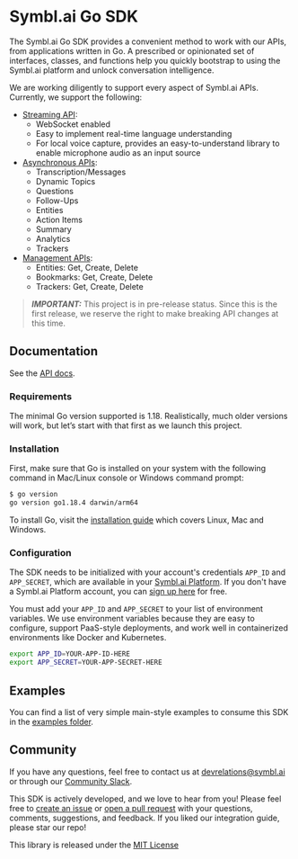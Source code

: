 # Symbl.ai Go SDK

The Symbl.ai Go SDK provides a convenient method to work with our APIs, from applications written in Go. A prescribed or opinionated set of interfaces, classes, and functions help you quickly bootstrap to using the Symbl.ai platform and unlock conversation intelligence. 

We are working diligently to support every aspect of Symbl.ai APIs. Currently, we support the following:
- [Streaming API][streaming_api-docs]:
  - WebSocket enabled
  - Easy to implement real-time language understanding
  - For local voice capture, provides an easy-to-understand library to enable microphone audio as an input source
- [Asynchronous APIs][async_api-docs]:
  - Transcription/Messages
  - Dynamic Topics
  - Questions
  - Follow-Ups
  - Entities
  - Action Items
  - Summary
  - Analytics
  - Trackers
- [Management APIs][management_api-docs]:
  - Entities: Get, Create, Delete
  - Bookmarks: Get, Create, Delete
  - Trackers: Get, Create, Delete

> **_IMPORTANT:_** This project is in pre-release status. Since this is the first release, we reserve the right to make breaking API changes at this time. 

## Documentation

See the [API docs][symbl-docs].

### Requirements

The minimal Go version supported is 1.18. Realistically, much older versions will work, but let’s start with that first as we launch this project.

### Installation

First, make sure that Go is installed on your system with the following command in Mac/Linux console or Windows command prompt:

```sh
$ go version
go version go1.18.4 darwin/arm64
```

To install Go, visit the [installation guide](https://go.dev/doc/install) which covers Linux, Mac and Windows.

### Configuration

The SDK needs to be initialized with your account's credentials `APP_ID` and `APP_SECRET`, which are available in your [Symbl.ai Platform][api-keys]. If you don't have a Symbl.ai Platform account, you can [sign up here][symbl_signup] for free.

You must add your `APP_ID` and `APP_SECRET` to your list of environment variables. We use environment variables because they are easy to configure, support PaaS-style deployments, and work well in containerized environments like Docker and Kubernetes.

```sh
export APP_ID=YOUR-APP-ID-HERE
export APP_SECRET=YOUR-APP-SECRET-HERE
```

## Examples

You can find a list of very simple main-style examples to consume this SDK in the [examples folder][examples-folder].

## Community

If you have any questions, feel free to contact us at devrelations@symbl.ai or through our [Community Slack][slack].

This SDK is actively developed, and we love to hear from you! Please feel free to [create an issue][issues] or [open a pull request][pulls] with your questions, comments, suggestions, and feedback. If you liked our integration guide, please star our repo!

This library is released under the [MIT License][license]


[api-keys]: https://platform.symbl.ai/#/login
[symbl-docs]: https://docs.symbl.ai/docs
[streaming_api-docs]: https://docs.symbl.ai/docs/streaming-api
[async_api-docs]: https://docs.symbl.ai/docs/async-api
[management_api-docs]: https://docs.symbl.ai/docs/management-api
[symbl_signup]: https://platform.symbl.ai/signup?utm_source=symbl&utm_medium=blog&utm_campaign=devrel&_ga=2.226597914.683175584.1662998385-1953371422.1659457591&_gl=1*mm3foy*_ga*MTk1MzM3MTQyMi4xNjU5NDU3NTkx*_ga_FN4MP7CES4*MTY2MzEwNDQyNi44Mi4xLjE2NjMxMDQ0MzcuMC4wLjA.
[examples-folder]: examples/
[issues]: https://github.com/dvonthenen/symbl-go-sdk/issues
[pulls]: https://github.com/dvonthenen/symbl-go-sdk/pulls
[license]: LICENSE
[slack]: https://join.slack.com/t/symbldotai/shared_invite/zt-4sic2s11-D3x496pll8UHSJ89cm78CA
